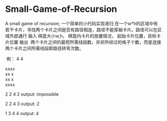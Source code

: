 # Small-Game-of-Recursion
A small game of recursion; 一个简单的小代码实现递归
在一个w*h的区域中有若干卡片，寻找两个卡片之间是否有路径相连，路径不能穿越卡片。路径可以在区域外部通行
输入
  棋盘大小w,h， 棋盘内卡片的放置情况， 起始卡片位置，目标卡片位置
输出
  两个卡片之间的最短所需线段数，并非所经过的格子个数，而是连接两个卡片之间所需线段即路径转弯次数。
  
  例：
  4 4 
  
  xxxx  
  xx x  
  xx x  
  xxxx 
  
  2 2 4 2
  output: impossible
  
  2 2 4 3
  output: 2
  
  1 3 4 4
  output: 4
  
